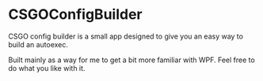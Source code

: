 # CSGOConfigBuilder
CSGO config builder is a small app designed to give you an easy way to build an autoexec.

Built mainly as a way for me to get a bit more familiar with WPF. Feel free to do what you like with it.
